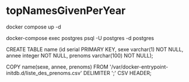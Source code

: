 # topNamesGivenPerYear




docker compose up -d

docker-compose exec postgres psql -U postgres -d postgres

CREATE TABLE name (id serial PRIMARY KEY, sexe varchar(1) NOT NULL, annee integer NOT NULL, prenoms varchar(100) NOT NULL);

COPY name(sexe, annee, prenoms) FROM '/var/docker-entrypoint-initdb.d/liste_des_prenoms.csv' DELIMITER ';' CSV HEADER;

